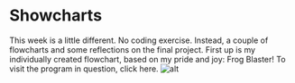 # Showcharts
This week is a little different. No coding exercise. Instead, a couple of flowcharts and some reflections on the final project. First up is my individually created flowchart, based on my pride and joy: Frog Blaster! To visit the program in question, click here. 
![alt](https://github.com/Magnusaur/aesth-prog/tree/master/mini_ex/mini_ex5)


